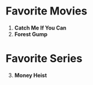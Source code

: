 # Favorite Movies 
1. **Catch Me If You Can**
2. **Forest Gump**
# Favorite Series
3. **Money Heist**
